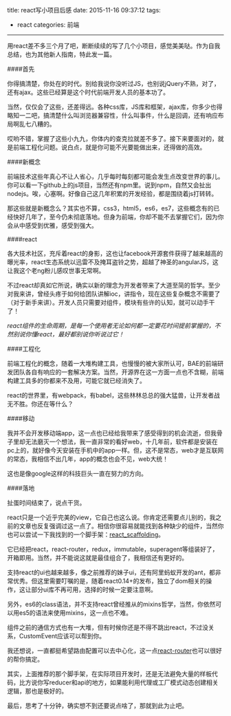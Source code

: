 title: react写小项目后感
date: 2015-11-16 09:37:12
tags: 
- react
categories: 前端
---

用react差不多三个月了吧，断断续续的写了几个小项目，感觉美美哒。作为自我总结，也为其他新人指南，特此发一篇。
<!--more-->

####首先

你得搞清楚，你处在的时代。别给我说你没听过JS，也别说jQuery不熟，对了，还有ajax。这些已经算是这个时代前端开发人员的基本功了。

当然，仅仅会了这些，还差得远。各种css库，JS库和框架，ajax库，你多少也得略知一二吧，搞清楚什么叫浏览器兼容性，什么叫事件，什么是回调，还有响应布局啊乱七八糟的。

哎哟不错，掌握了这些小九九，你体内的查克拉就差不多了。接下来要面对的，就是前端工程化问题。说白点，就是你可能不光要能做出来，还得做的高效。


####新概念

前端技术这些年真心不让人省心，几乎每时每刻都可能会发生点改变世界的事儿。你可以看一下github上的js项目，当然还有npm里。说到npm，自然又会扯出nodejs。唉，心塞啊。好像自己这几年积累的开发经验，都是围绕着js打转转。

那这些就是新概念么？其实也不算，css3，html5，es6，es7，这些概念有的已经快好几年了，至今仍未彻底落地。但身为前端，你却不能不去掌握它们，因为你会从中感受到优雅，感受到强大。

####react

各大技术社区，充斥着react的身影，这也让facebook开源套件获得了越来越高的曝光率，react生态系统以迅雷不及掩耳盗铃之势，超越了神圣的angularJS，这让我这个老ng粉儿感叹世事无常啊。

不过react却真如它所说，确实以新的理念为开发者带来了大道至简的哲学。至少对我来讲，曾经头疼于如何给团队讲解ioc，讲指令，现在这些复杂概念不需要了（对于新手来讲）。开发人员只需要对组件，模块有些许的认知，就可以动手干了！

*react组件的生命周期，是每一个使用者无论如何都一定要花时间提前掌握的，不然别说你懂react，最好都别说你听说过它！*

####工程化

前端工程化的概念，随着一大堆构建工具，也慢慢的被大家所认可，BAE的前端研发团队各自有响应的一套解决方案。当然，开源界在这一方面一点也不含糊，前端构建工具多的你都来不及用，可能它就已经消失了。

react的世界里，有webpack，有babel，这些林林总总的强大猛兽，让开发者战无不胜。你还在等什么？

####移动

我并不会开发移动端app，这一点也已经给我带来了感受得到的机会流逝，但我骨子里却无法磨灭一个想法，我一直非常的看好web，十几年前，软件都是安装在pc上的，就好像今天安装在手机中的app一样。但，这不是常态，web才是互联网的常态，我相信不出几年，app的概念也会不见，web大统！

这也是像google这样的科技巨头一直在努力的方向。

####落地

扯蛋时间结束了，说点干货。

react只是一个近乎完美的view，它自己也这么说。你肯定还需要点儿别的，我之前的文章也反复强调过这一点了。相信你很容易就能找到各种缺少的组件，当然你也可以尝试一下我找到的一个脚手架：[react_scaffolding](https://github.com/kazaff/react_scaffolding)。

它已经把react，react-router，redux，immutable，superagent等组装好了，开箱即用。当然，并不能说这就是最佳组合了，我相信还有更好的。

支持react的ui也越来越多，像之前推荐的妹子ui，还有阿里蚂蚁开发的ant，都非常优秀。但这里需要叮嘱的是，随着react0.14+的发布，独立了dom相关的操作，这让部分ui库不再可用，选择的时候一定要注意啊。

另外，es6的class语法，并不支持react曾经推从的mixins哲学，当然，你依然可以用es5的语法来使用mixins，这一点也不难。

组件之前的通信方式也有一大堆，但有时候你还是不得不跳出react，不过没关系，CustomEvent应该可以帮到你。

我还想说，一直都挺希望路由配置可以去中心化，这一点[react-router](https://github.com/rackt/react-router/blob/master/docs/guides/advanced/DynamicRouting.md)也可以很好的帮你搞定。

其实，上面推荐的那个脚手架，在实际项目开发时，还是无法避免大量的样板代码，比方说你写reducer和api的地方，如果能利用代理或工厂模式动态创建相关逻辑，那也是极好的。

最后，思考了十分钟，确实想不到还要说点啥了，那就到此为止吧。